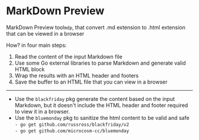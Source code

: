 # MarkDown Preview
MarkDown Preview tool`mdp`, that convert .md extension to .html extension that can be viewed in a browser

How? in four main steps:
1. Read the content of the input Markdown file
2. Use some Go external libraries to parse Markdown and generate valid HTML block
3. Wrap the results with an HTML header and footers
4. Save the buffer to an HTML file that you can view in a browser

---
* Use the `blackfriday` pkg generate the content based on the input
Markdown, but it doesn't include the HTML header and footer required to view it in a browser.
* Use the `bluemonday` pkg to sanitize the html content to be valid and safe<br>
`- go get github.com/russross/blackfriday/v2` <br>
`- go get github.com/microcosm-cc/bluemonday`
